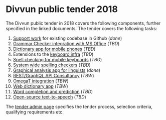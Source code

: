 # Divvun public tender 2018

The Divvun public tender in 2018 covers the following components, further
specified in the linked documents. The tender covers the following tasks:

1.  [Support work](SupportWork.md) for existing codebase in Github (*done*)
2.  [Grammar Checker integration with MS Office](GrammarChecker.md) (*TBD*)
3.  [Dictionary app for mobile phones](MobileDictionaries.md) (*TBD*)
4.  Extensions to the [keyboard infra](CLDRSupport.md) (*TBD*)
5.  [Spell checking for mobile keyboards](MobileSpell.md) (*TBD*)
6.  [System wide spelling checkers](SystemSpellCheck.md) (*TBD*)
7.  [Graphical analysis app for linguists](GUITextAnalyser.md) (*done*)
8.  [REST/GraphQL API Consultancy](REST_API.md) (*TBW*)
9.  [OmegaT integration](OmegaT.md) (*TBW*)
10. [Web dictionary app](WebDict.md) (*TBW*)
11. [Word completion and prediction](WordCompletionPrediction.md) (*TBD*)
12. [Open-source text-to-speech](OpenSourceTSS.md) (*TBD*)

The [tender admin page](TenderAdmin.md) specifies the tender process, selection
criteria, qualifying requirements etc.
